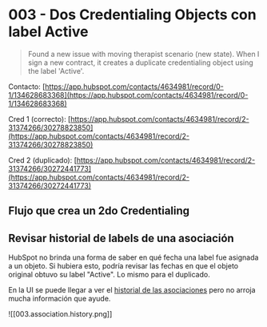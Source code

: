 # 003 - Dos Credentialing Objects con label Active

> Found a new issue with moving therapist scenario (new state). When I sign a new contract, it creates a duplicate credentialing object using the label 'Active'.

Contacto: [https://app.hubspot.com/contacts/4634981/record/0-1/134628683368](https://app.hubspot.com/contacts/4634981/record/0-1/134628683368)

Cred 1 (correcto): [https://app.hubspot.com/contacts/4634981/record/2-31374266/30278823850](https://app.hubspot.com/contacts/4634981/record/2-31374266/30278823850)

Cred 2 (duplicado): [https://app.hubspot.com/contacts/4634981/record/2-31374266/30272441773](https://app.hubspot.com/contacts/4634981/record/2-31374266/30272441773)

## Flujo que crea un 2do Credentialing

## Revisar historial de labels de una asociación

HubSpot no brinda una forma de saber en qué fecha una label fue asignada a un objeto. Si hubiera esto, podría revisar las fechas en que el objeto original obtuvo su label "Active". Lo mismo para el duplicado.

En la UI se puede llegar a ver el [historial de las asociaciones](https://knowledge.hubspot.com/records/associate-records#view-a-record-s-association-history) pero no arroja mucha información que ayude.

![[003.association.history.png]]